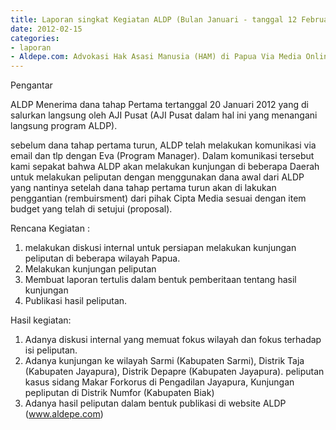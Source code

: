 ```yaml
---
title: Laporan singkat Kegiatan ALDP (Bulan Januari - tanggal 12 Februari 2012)
date: 2012-02-15
categories:
- laporan
- Aldepe.com: Advokasi Hak Asasi Manusia (HAM) di Papua Via Media Online, Mobile Phone dan Social Media
---
```


Pengantar

ALDP Menerima dana tahap Pertama tertanggal 20 Januari 2012 yang di salurkan langsung oleh AJI Pusat (AJI Pusat dalam hal ini yang menangani langsung program ALDP).

sebelum dana tahap pertama turun, ALDP telah melakukan komunikasi via email dan tlp dengan Eva (Program Manager). Dalam komunikasi tersebut kami sepakat bahwa ALDP akan melakukan kunjungan di beberapa Daerah untuk melakukan peliputan dengan menggunakan dana awal dari ALDP yang nantinya setelah dana tahap pertama turun akan di lakukan penggantian (rembuirsment) dari pihak Cipta Media sesuai dengan item budget yang telah di setujui (proposal).

Rencana Kegiatan :
1. melakukan diskusi internal untuk persiapan melakukan kunjungan peliputan di beberapa wilayah Papua.
2. Melakukan kunjungan peliputan
3. Membuat laporan tertulis dalam bentuk pemberitaan tentang hasil kunjungan
4. Publikasi hasil peliputan. 

Hasil kegiatan:
1. Adanya diskusi internal yang memuat fokus wilayah dan fokus terhadap isi peliputan.
2. Adanya kunjungan ke wilayah Sarmi (Kabupaten Sarmi), Distrik Taja (Kabupaten Jayapura), Distrik Depapre (Kabupaten Jayapura). peliputan kasus sidang Makar Forkorus di Pengadilan Jayapura, Kunjungan pepliputan di Distrik Numfor (Kabupaten Biak)
3. Adanya hasil peliputan dalam bentuk publikasi di website ALDP (www.aldepe.com)
